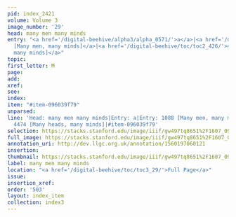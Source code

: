```yaml
---
pid: index_2421
volume: Volume 3
image_number: '29'
head: many men many minds
entry: "<a href='/digital-beehive/alpha3/alpha_0571/'>a</a>|<a href='/digital-beehive/toc/toc2_211/'>1088
  [Many men, many minds]</a>|<a href='/digital-beehive/toc/toc2_426/'>4474 [Many heads,
  many minds]</a>"
topic: 
first_letter: M
page: 
add: 
xref: 
see: 
index: 
item: "#item-096039f79"
unparsed: 
line: 'Head: many men many minds|Entry: a|Entry: 1088 [Many men, many minds]|Entry:
  4474 [Many heads, many minds]|#item-096039f79'
selection: https://stacks.stanford.edu/image/iiif/gw497tq8651%2F1607_0972/1509,3250,663,119/full/0/default.jpg
full_image: https://stacks.stanford.edu/image/iiif/gw497tq8651%2F1607_0972/full/full/0/default.jpg
annotation_uri: http://dev.llgc.org.uk/annotation/1560197060121
insertion: 
thumbnail: https://stacks.stanford.edu/image/iiif/gw497tq8651%2F1607_0972/1509,3250,663,119/150,/0/default.jpg
label: many men many minds
location: "<a href='/digital-beehive/toc/toc3_29/'>Full Page</a>"
issue: 
insertion_xref: 
order: '503'
layout: index_item
collection: index3
---
```


